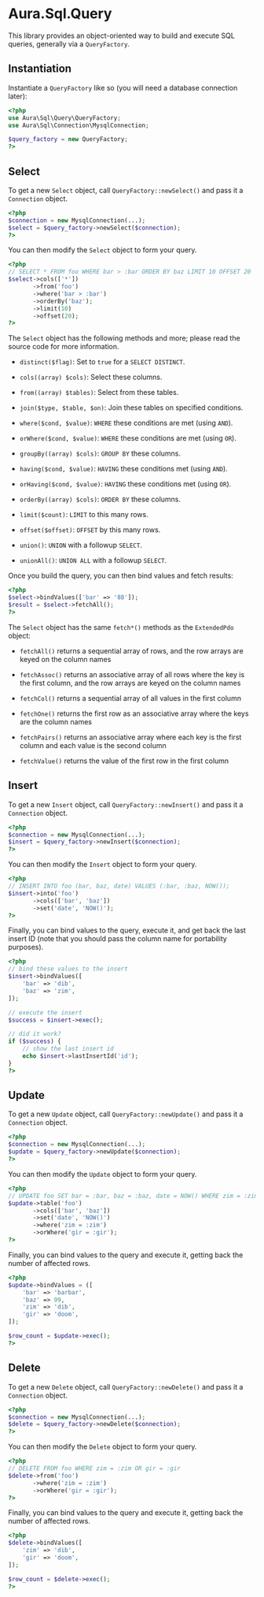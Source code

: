 Aura.Sql.Query
==============

This library provides an object-oriented way to build and execute SQL queries,
generally via a `QueryFactory`.

Instantiation
-------------

Instantiate a `QueryFactory` like so (you will need a database connection
later):

```php
<?php
use Aura\Sql\Query\QueryFactory;
use Aura\Sql\Connection\MysqlConnection;

$query_factory = new QueryFactory;
?>
```

Select
------

To get a new `Select` object, call `QueryFactory::newSelect()` and pass it
a `Connection` object.

```php
<?php
$connection = new MysqlConnection(...);
$select = $query_factory->newSelect($connection);
?>
```

You can then modify the `Select` object to form your query.

```php
<?php
// SELECT * FROM foo WHERE bar > :bar ORDER BY baz LIMIT 10 OFFSET 20
$select->cols(['*'])
       ->from('foo')
       ->where('bar > :bar')
       ->orderBy('baz');
       ->limit(10)
       ->offset(20);
?>
```

The `Select` object has the following methods and more; please read the source
code for more information.

- `distinct($flag)`: Set to `true` for a `SELECT DISTINCT`.

- `cols((array) $cols)`: Select these columns.

- `from((array) $tables)`: Select from these tables.

- `join($type, $table, $on)`: Join these tables on specified conditions.

- `where($cond, $value)`: `WHERE` these conditions are met (using `AND`).

- `orWhere($cond, $value)`: `WHERE` these conditions are met (using `OR`).

- `groupBy((array) $cols)`: `GROUP BY` these columns.

- `having($cond, $value)`: `HAVING` these conditions met (using `AND`).

- `orHaving($cond, $value)`: `HAVING` these conditions met (using `OR`).

- `orderBy((array) $cols)`: `ORDER BY` these columns.

- `limit($count)`: `LIMIT` to this many rows.

- `offset($offset)`: `OFFSET` by this many rows.

- `union()`: `UNION` with a followup `SELECT`.

- `unionAll()`: `UNION ALL` with a followup `SELECT`.

Once you build the query, you can then bind values and fetch results:

```php
<?php
$select->bindValues(['bar' => '88']);
$result = $select->fetchAll();
?>
```

The `Select` object has the same `fetch*()` methods as the `ExtendedPdo`
object:

- `fetchAll()` returns a sequential array of rows, and the row arrays are
  keyed on the column names

- `fetchAssoc()` returns an associative array of all rows where the key is the
  first column, and the row arrays are keyed on the column names

- `fetchCol()` returns a sequential array of all values in the first column

- `fetchOne()` returns the first row as an associative array where the keys
  are the column names

- `fetchPairs()` returns an associative array where each key is the first
  column and each value is the second column

- `fetchValue()` returns the value of the first row in the first column


Insert
------

To get a new `Insert` object, call `QueryFactory::newInsert()` and pass it
a `Connection` object.

```php
<?php
$connection = new MysqlConnection(...);
$insert = $query_factory->newInsert($connection);
?>
```

You can then modify the `Insert` object to form your query.

```php
<?php
// INSERT INTO foo (bar, baz, date) VALUES (:bar, :baz, NOW());
$insert->into('foo')
       ->cols(['bar', 'baz'])
       ->set('date', 'NOW()');
?>
```

Finally, you can bind values to the query, execute it, and get back the last
insert ID (note that you should pass the column name for portability
purposes).

```php
<?php
// bind these values to the insert
$insert->bindValues([
    'bar' => 'dib',
    'baz' => 'zim',
]);

// execute the insert
$success = $insert->exec();

// did it work?
if ($success) {
    // show the last insert id
    echo $insert->lastInsertId('id');
}
?>
```

Update
------

To get a new `Update` object, call `QueryFactory::newUpdate()` and pass it
a `Connection` object.

```php
<?php
$connection = new MysqlConnection(...);
$update = $query_factory->newUpdate($connection);
?>
```

You can then modify the `Update` object to form your query.

```php
<?php
// UPDATE foo SET bar = :bar, baz = :baz, date = NOW() WHERE zim = :zim OR gir = :gir
$update->table('foo')
       ->cols(['bar', 'baz'])
       ->set('date', 'NOW()')
       ->where('zim = :zim')
       ->orWhere('gir = :gir');
?>
```

Finally, you can bind values to the query and execute it, getting back the
number of affected rows.

```php
<?php
$update->bindValues = ([
    'bar' => 'barbar',
    'baz' => 99,
    'zim' => 'dib',
    'gir' => 'doom',
]);

$row_count = $update->exec();
?>
```

Delete
------

To get a new `Delete` object, call `QueryFactory::newDelete()` and pass it
a `Connection` object.

```php
<?php
$connection = new MysqlConnection(...);
$delete = $query_factory->newDelete($connection);
?>
```

You can then modify the `Delete` object to form your query.

```php
<?php
// DELETE FROM foo WHERE zim = :zim OR gir = :gir
$delete->from('foo')
       ->where('zim = :zim')
       ->orWhere('gir = :gir');
?>
```

Finally, you can bind values to the query and execute it, getting back the
number of affected rows.

```php
<?php
$delete->bindValues([
    'zim' => 'dib',
    'gir' => 'doom',
]);

$row_count = $delete->exec();
?>
```
